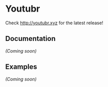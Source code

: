 # Youtubr

Check http://youtubr.xyz for the latest release!

## Documentation
_(Coming soon)_

## Examples
_(Coming soon)_

